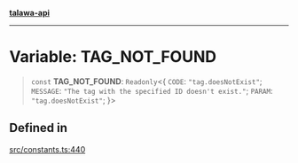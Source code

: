 [**talawa-api**](../../README.md)

***

# Variable: TAG\_NOT\_FOUND

> `const` **TAG\_NOT\_FOUND**: `Readonly`\<\{ `CODE`: `"tag.doesNotExist"`; `MESSAGE`: `"The tag with the specified ID doesn't exist."`; `PARAM`: `"tag.doesNotExist"`; \}\>

## Defined in

[src/constants.ts:440](https://github.com/Suyash878/talawa-api/blob/e4413cec641a837926071678fed3c7f67234e31e/src/constants.ts#L440)
